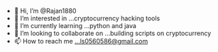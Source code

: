 - 👋 Hi, I’m @Rajan1880
- 👀 I’m interested in ...cryptocurrency hacking tools
- 🌱 I’m currently learning ...python and java
- 💞️ I’m looking to collaborate on ...building scripts on cryptocurrency
- 📫 How to reach me ...ls0560586@gmail.com

<!---
Rajan1880/Rajan1880 is a ✨ special ✨ repository because its `README.md` (this file) appears on your GitHub profile.
You can click the Preview link to take a look at your changes.
--->
